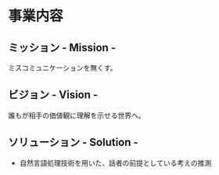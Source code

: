 # 事業内容

## ミッション - Mission -

ミスコミュニケーションを無くす。

## ビジョン - Vision -

誰もが相手の価値観に理解を示せる世界へ。

## ソリューション - Solution -

- 自然言語処理技術を用いた、話者の前提としている考えの推測
